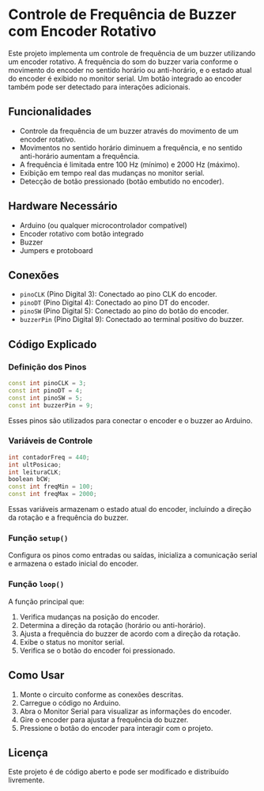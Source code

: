 # Controle de Frequência de Buzzer com Encoder Rotativo

Este projeto implementa um controle de frequência de um buzzer utilizando um encoder rotativo. A frequência do som do buzzer varia conforme o movimento do encoder no sentido horário ou anti-horário, e o estado atual do encoder é exibido no monitor serial. Um botão integrado ao encoder também pode ser detectado para interações adicionais.

## Funcionalidades
- Controle da frequência de um buzzer através do movimento de um encoder rotativo.
- Movimentos no sentido horário diminuem a frequência, e no sentido anti-horário aumentam a frequência.
- A frequência é limitada entre 100 Hz (mínimo) e 2000 Hz (máximo).
- Exibição em tempo real das mudanças no monitor serial.
- Detecção de botão pressionado (botão embutido no encoder).

## Hardware Necessário
- Arduino (ou qualquer microcontrolador compatível)
- Encoder rotativo com botão integrado
- Buzzer
- Jumpers e protoboard

## Conexões
- `pinoCLK` (Pino Digital 3): Conectado ao pino CLK do encoder.
- `pinoDT` (Pino Digital 4): Conectado ao pino DT do encoder.
- `pinoSW` (Pino Digital 5): Conectado ao pino do botão do encoder.
- `buzzerPin` (Pino Digital 9): Conectado ao terminal positivo do buzzer.

## Código Explicado

### Definição dos Pinos
```cpp
const int pinoCLK = 3;
const int pinoDT = 4;
const int pinoSW = 5;
const int buzzerPin = 9;
```
Esses pinos são utilizados para conectar o encoder e o buzzer ao Arduino.

### Variáveis de Controle
```cpp
int contadorFreq = 440;
int ultPosicao;
int leituraCLK;
boolean bCW;
const int freqMin = 100;
const int freqMax = 2000;
```
Essas variáveis armazenam o estado atual do encoder, incluindo a direção da rotação e a frequência do buzzer.

### Função `setup()`
Configura os pinos como entradas ou saídas, inicializa a comunicação serial e armazena o estado inicial do encoder.

### Função `loop()`
A função principal que:
1. Verifica mudanças na posição do encoder.
2. Determina a direção da rotação (horário ou anti-horário).
3. Ajusta a frequência do buzzer de acordo com a direção da rotação.
4. Exibe o status no monitor serial.
5. Verifica se o botão do encoder foi pressionado.

## Como Usar
1. Monte o circuito conforme as conexões descritas.
2. Carregue o código no Arduino.
3. Abra o Monitor Serial para visualizar as informações do encoder.
4. Gire o encoder para ajustar a frequência do buzzer.
5. Pressione o botão do encoder para interagir com o projeto.

## Licença
Este projeto é de código aberto e pode ser modificado e distribuído livremente.
